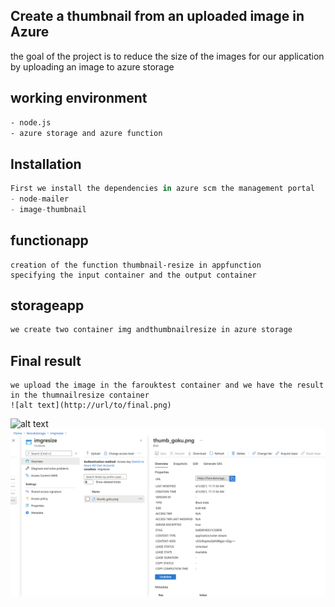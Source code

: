 ## Create a thumbnail from an uploaded image in Azure

the goal of the project is to reduce the size of the images for our application by uploading an image to azure storage

## working environment


```bash
- node.js
- azure storage and azure function
```

## Installation

```python
First we install the dependencies in azure scm the management portal
- node-mailer
- image-thumbnail
```

## functionapp
```
creation of the function thumbnail-resize in appfunction
specifying the input container and the output container
```
## storageapp
```bash
we create two container img andthumbnailresize in azure storage
```
## Final result
```
we upload the image in the farouktest container and we have the result in the thumnailresize container
![alt text](http://url/to/final.png)
```
![alt text](http://url/to/final.png)
![alt text](https://github.com/FaroukDev/thumbnail_azure_app/blob/main/final.png?raw=true)
